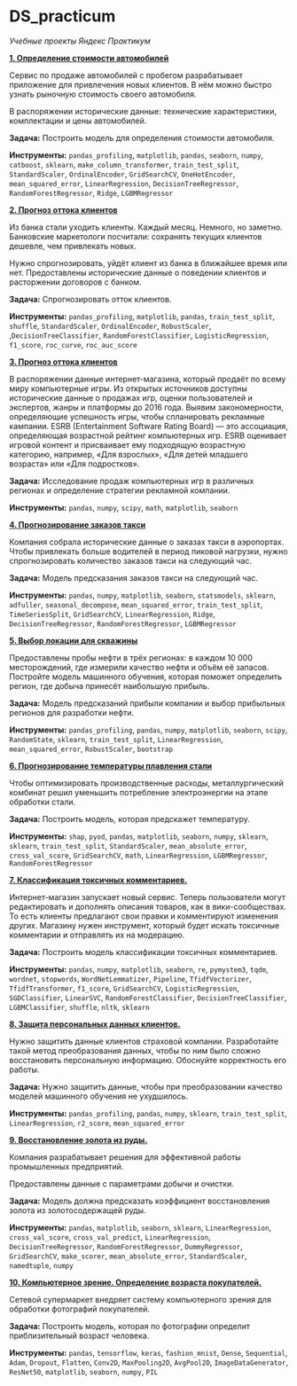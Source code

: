 # DS_practicum
*Учебные проекты Яндекс Практикум*
 
**[1. Определение стоимости автомобилей](https://github.com/mrOstrovsky/DS_practicum-/blob/main/p_autoprice.ipynb)**

Сервис по продаже автомобилей с пробегом разрабатывает приложение для привлечения новых клиентов. В нём можно быстро узнать рыночную стоимость своего автомобиля.

В распоряжении исторические данные: технические характеристики, комплектации и цены автомобилей.

**Задача:** Построить модель для определения стоимости автомобиля.

**Инструменты:** ``pandas_profiling``, ``matplotlib``, ``pandas``, ``seaborn``, ``numpy``, ``catboost``, ``sklearn``, ``make_column_transformer``, ``train_test_split``, ``StandardScaler``, ``OrdinalEncoder``, ``GridSearchCV``, ``OneHotEncoder``, ``mean_squared_error``, ``LinearRegression``, ``DecisionTreeRegressor``, ``RandomForestRegressor``, ``Ridge``, ``LGBMRegressor``


**[2. Прогноз оттока клиентов](https://github.com/mrOstrovsky/DS_practicum-/blob/main/p_betabank.ipynb)**

Из банка стали уходить клиенты. Каждый месяц. Немного, но заметно. Банковские маркетологи посчитали: сохранять текущих клиентов дешевле, чем привлекать новых.

Нужно спрогнозировать, уйдёт клиент из банка в ближайшее время или нет. Предоставлены исторические данные о поведении клиентов и расторжении договоров с банком.

**Задача:** Спрогнозировать отток клиентов.

**Инструменты:** ``pandas_profiling``, ``matplotlib``, ``pandas``, ``train_test_split``, ``shuffle``, ``StandardScaler``, ``OrdinalEncoder``, ``RobustScaler``, ,``DecisionTreeClassifier``, ``RandomForestClassifier``, ``LogisticRegression``, ``f1_score``, ``roc_curve``, ``roc_auc_score``


**[3. Прогноз оттока клиентов](https://github.com/mrOstrovsky/DS_practicum-/blob/main/p_games.ipynb)**

В распоряжении данные интернет-магазина, который продаёт по всему миру компьютерные игры. Из открытых источников доступны исторические данные о продажах игр, оценки пользователей и экспертов, жанры и платформы до 2016 года. Выявим закономерности, определяющие успешность игры, чтобы спланировать рекламные кампании. ESRB (Entertainment Software Rating Board) — это ассоциация, определяющая возрастной рейтинг компьютерных игр. ESRB оценивает игровой контент и присваивает ему подходящую возрастную категорию, например, «Для взрослых», «Для детей младшего возраста» или «Для подростков».

**Задача:** Исследование продаж компьютерных игр в различных регионах и определение стратегии рекламной компании.

**Инструменты:** ``pandas``, ``numpy``, ``scipy``, ``math``, ``matplotlib``, ``seaborn``


**[4. Прогнозирование заказов такси](https://github.com/mrOstrovsky/DS_practicum-/blob/main/p_prognoz_taxi.ipynb)**

Компания собрала исторические данные о заказах такси в аэропортах. Чтобы привлекать больше водителей в период пиковой нагрузки, нужно спрогнозировать количество заказов такси на следующий час.

**Задача:** Модель предсказания заказов такси на следующий час.

**Инструменты:** ``pandas``, ``numpy``,  ``matplotlib``, ``seaborn``, ``statsmodels``, ``sklearn``, ``adfuller``, ``seasonal_decompose``, ``mean_squared_error``, ``train_test_split``, ``TimeSeriesSplit``, ``GridSearchCV``, ``LinearRegression``, ``Ridge``, ``DecisionTreeRegressor``, ``RandomForestRegressor``, ``LGBMRegressor``


**[5. Выбор локации для скважины](https://github.com/mrOstrovsky/DS_practicum-/blob/main/p_skvazina.ipynb)**

Предоставлены пробы нефти в трёх регионах: в каждом 10 000 месторождений, где измерили качество нефти и объём её запасов. Постройте модель машинного обучения, которая поможет определить регион, где добыча принесёт наибольшую прибыль.

**Задача:** Модель предсказаний прибыли компании и выбор прибыльных регионов для разработки нефти.

**Инструменты:** ``pandas_profiling``, ``pandas``, ``numpy``,  ``matplotlib``, ``seaborn``, ``scipy``, ``RandomState``, ``sklearn``, ``train_test_split``, ``LinearRegression``, ``mean_squared_error``, ``RobustScaler``, ``bootstrap``


**[6. Прогнозирование температуры плавления стали](https://github.com/mrOstrovsky/DS_practicum-/blob/main/p_tempsteel.ipynb)**

Чтобы оптимизировать производственные расходы, металлургический комбинат решил уменьшить потребление электроэнергии на этапе обработки стали. 

**Задача:** Построить модель, которая предскажет температуру.

**Инструменты:** ``shap``, ``pyod``, ``pandas``,  ``matplotlib``, ``seaborn``, ``numpy``, ``sklearn``, ``sklearn``, ``train_test_split``, ``StandardScaler``, ``mean_absolute_error``, ``cross_val_score``, ``GridSearchCV``, ``math``, ``LinearRegression``, ``LGBMRegressor``, ``RandomForestRegressor``


**[7. Классификация токсичных комментариев.](https://github.com/mrOstrovsky/DS_practicum-/blob/main/p_text.ipynb)**

Интернет-магазин запускает новый сервис. Теперь пользователи могут редактировать и дополнять описания товаров, как в вики-сообществах. То есть клиенты предлагают свои правки и комментируют изменения других. Магазину нужен инструмент, который будет искать токсичные комментарии и отправлять их на модерацию.

**Задача:** Построить модель классификации токсичных комментариев. 

**Инструменты:** ``pandas``, ``numpy``, ``matplotlib``,  ``seaborn``, ``re``, ``pymystem3``, ``tqdm``, ``wordnet``, ``stopwords``, ``WordNetLemmatizer``, ``Pipeline``,  ``TfidfVectorizer``, ``TfidfTransformer``, ``f1_score``, ``GridSearchCV``, ``LogisticRegression``, ``SGDClassifier``, ``LinearSVC``, ``RandomForestClassifier``, ``DecisionTreeClassifier``, ``LGBMClassifier``, ``shuffle``, ``nltk``, ``sklearn``


**[8. Защита персональных данных клиентов.](https://github.com/mrOstrovsky/DS_practicum-/blob/main/p_zashitadannyh.ipynb)**

Нужно защитить данные клиентов страховой компании. Разработайте такой метод преобразования данных, чтобы по ним было сложно восстановить персональную информацию. Обоснуйте корректность его работы.

**Задача:** Нужно защитить данные, чтобы при преобразовании качество моделей машинного обучения не ухудшилось.

**Инструменты:** ``pandas_profiling``, ``pandas``,  ``numpy``, ``sklearn``, ``train_test_split``, ``LinearRegression``, ``r2_score``, ``mean_squared_error``


**[9. Восстановление золота из руды.](https://github.com/mrOstrovsky/DS_practicum-/blob/main/p_zoloto.ipynb)**

Компания разрабатывает решения для эффективной работы промышленных предприятий.

Предоставлены данные с параметрами добычи и очистки.

**Задача:** Модель должна предсказать коэффициент восстановления золота из золотосодержащей руды.

**Инструменты:** ``pandas``, ``matplotlib``,  ``seaborn``, ``sklearn``, ``LinearRegression``, ``cross_val_score``, ``cross_val_predict``, ``LinearRegression``, ``DecisionTreeRegressor``, ``RandomForestRegressor``,  ``DummyRegressor``, ``GridSearchCV``, ``make_scorer``, ``mean_absolute_error``, ``StandardScaler``, ``namedtuple``, ``numpy``


**[10. Компьютерное зрение. Определение возраста покупателей.](https://github.com/mrOstrovsky/DS_practicum-/blob/main/p_zrenie.ipynb)**

Сетевой супермаркет внедряет систему компьютерного зрения для обработки фотографий покупателей. 

**Задача:** Построить модель, которая по фотографии определит приблизительный возраст человека.

**Инструменты:** ``pandas``, ``tensorflow``,  ``keras``, ``fashion_mnist``, ``Dense``, ``Sequential``, ``Adam``, ``Dropout``, ``Flatten``, ``Conv2D``,  ``MaxPooling2D``, ``AvgPool2D``, ``ImageDataGenerator``, ``ResNet50``, ``matplotlib``, ``seaborn``, ``numpy``, ``PIL``

